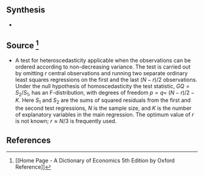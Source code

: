 ## Synthesis
- 
## Source [^1]
- A test for heteroscedasticity applicable when the observations can be ordered according to non-decreasing variance. The test is carried out by omitting $r$ central observations and running two separate ordinary least squares regressions on the first and the last $(N-r) / 2$ observations. Under the null hypothesis of homoscedasticity the test statistic, $G Q=S_{2} / S_{1}$, has an F-distribution, with degrees of freedom $p=q=$ $(N-r) / 2-K$. Here $S_{1}$ and $S_{2}$ are the sums of squared residuals from the first and the second test regressions, $N$ is the sample size, and $K$ is the number of explanatory variables in the main regression. The optimum value of $r$ is not known; $r \approx N / 3$ is frequently used.
## References

[^1]: [[Home Page - A Dictionary of Economics 5th Edition by Oxford Reference]]